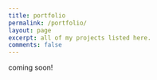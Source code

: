 ```yaml
---
title: portfolio
permalink: /portfolio/
layout: page
excerpt: all of my projects listed here.
comments: false
---
```


coming soon!
